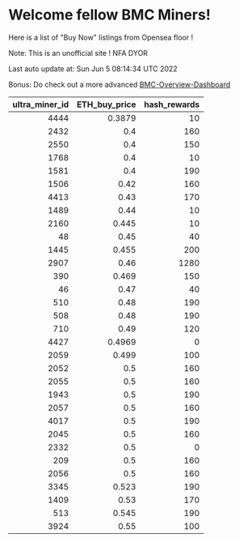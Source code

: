 # Welcome fellow BMC Miners!
Here is a list of "Buy Now" listings from Opensea floor !

Note: This is an unofficial site ! NFA DYOR

Last auto update at: Sun Jun  5 08:14:34 UTC 2022

Bonus: Do check out a more advanced [BMC-Overview-Dashboard](https://dune.com/defifunk/BMC-Overview-Dashboard)


|   ultra_miner_id |   ETH_buy_price |   hash_rewards |
|-----------------:|----------------:|---------------:|
|             4444 |          0.3879 |             10 |
|             2432 |          0.4    |            160 |
|             2550 |          0.4    |            150 |
|             1768 |          0.4    |             10 |
|             1581 |          0.4    |            190 |
|             1506 |          0.42   |            160 |
|             4413 |          0.43   |            170 |
|             1489 |          0.44   |             10 |
|             2160 |          0.445  |             10 |
|               48 |          0.45   |             40 |
|             1445 |          0.455  |            200 |
|             2907 |          0.46   |           1280 |
|              390 |          0.469  |            150 |
|               46 |          0.47   |             40 |
|              510 |          0.48   |            190 |
|              508 |          0.48   |            190 |
|              710 |          0.49   |            120 |
|             4427 |          0.4969 |              0 |
|             2059 |          0.499  |            100 |
|             2052 |          0.5    |            160 |
|             2055 |          0.5    |            160 |
|             1943 |          0.5    |            190 |
|             2057 |          0.5    |            160 |
|             4017 |          0.5    |            190 |
|             2045 |          0.5    |            160 |
|             2332 |          0.5    |              0 |
|              209 |          0.5    |            160 |
|             2056 |          0.5    |            160 |
|             3345 |          0.523  |            190 |
|             1409 |          0.53   |            170 |
|              513 |          0.545  |            190 |
|             3924 |          0.55   |            100 |